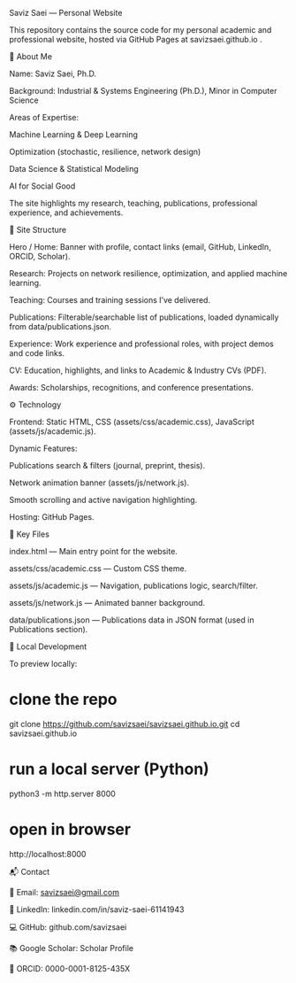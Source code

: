 Saviz Saei — Personal Website

This repository contains the source code for my personal academic and professional website, hosted via GitHub Pages at savizsaei.github.io
.

🔎 About Me

Name: Saviz Saei, Ph.D.

Background: Industrial & Systems Engineering (Ph.D.), Minor in Computer Science

Areas of Expertise:

Machine Learning & Deep Learning

Optimization (stochastic, resilience, network design)

Data Science & Statistical Modeling

AI for Social Good

The site highlights my research, teaching, publications, professional experience, and achievements.

📂 Site Structure

Hero / Home: Banner with profile, contact links (email, GitHub, LinkedIn, ORCID, Scholar).

Research: Projects on network resilience, optimization, and applied machine learning.

Teaching: Courses and training sessions I’ve delivered.

Publications: Filterable/searchable list of publications, loaded dynamically from data/publications.json.

Experience: Work experience and professional roles, with project demos and code links.

CV: Education, highlights, and links to Academic & Industry CVs (PDF).

Awards: Scholarships, recognitions, and conference presentations.

⚙️ Technology

Frontend: Static HTML, CSS (assets/css/academic.css), JavaScript (assets/js/academic.js).

Dynamic Features:

Publications search & filters (journal, preprint, thesis).

Network animation banner (assets/js/network.js).

Smooth scrolling and active navigation highlighting.

Hosting: GitHub Pages.

📄 Key Files

index.html — Main entry point for the website.

assets/css/academic.css — Custom CSS theme.

assets/js/academic.js — Navigation, publications logic, search/filter.

assets/js/network.js — Animated banner background.

data/publications.json — Publications data in JSON format (used in Publications section).

🚀 Local Development

To preview locally:

# clone the repo
git clone https://github.com/savizsaei/savizsaei.github.io.git
cd savizsaei.github.io

# run a local server (Python)
python3 -m http.server 8000

# open in browser
http://localhost:8000

📬 Contact

📧 Email: savizsaei@gmail.com

🔗 LinkedIn: linkedin.com/in/saviz-saei-61141943

💻 GitHub: github.com/savizsaei

📚 Google Scholar: Scholar Profile

🧾 ORCID: 0000-0001-8125-435X
